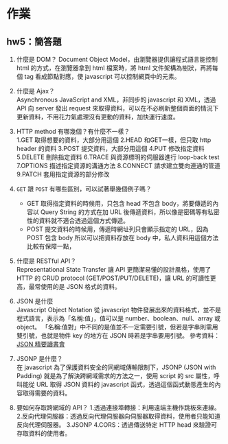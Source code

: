# 作業

## hw5：簡答題

1. 什麼是 DOM？
Document Object Model，由瀏覽器提供讓程式語言能控制 html 的方式，在瀏覽器拿到 html 檔案時，將 html 文件架構為樹狀，再將每個 tag 看成節點對應，使 javascript 可以控制網頁中的元素。

2. 什麼是 Ajax？  
Asynchronous JavaScript and XML，非同步的 javascript 和 XML，透過 API 向 server 發出 request 來取得資料，可以在不必刷新整個頁面的情況下更新資料，不用花力氣處理沒有更動的資料，加快運行速度。  

3. HTTP method 有哪幾個？有什麼不一樣？  
    1.GET  取得想要的資料，大部分用這個
    2.HEAD 和GET一樣，但只取 http header 的資料
    3.POST 提交資料，大部分用這個
    4.PUT 修改指定資料
    5.DELETE 刪除指定資料
    6.TRACE 與資源標明的伺服器進行 loop-back test
    7.OPTIONS 描述指定資源的溝通方法
    8.CONNECT 請求建立雙向連通的管道
    9.PATCH 套用指定資源的部分修改

4. `GET` 跟 `POST` 有哪些區別，可以試著舉幾個例子嗎？   
    - GET
取得指定資料的時候用，只包含 head 不包含 body，將要傳遞的內容以 Query String 的方式在加 URL 後傳遞資料，所以像是密碼等有私密性的資料就不適合透過這個方式傳遞。
    - POST
提交資料的時候用，傳遞時網址列只會顯示指定的 URL，因為 POST 包含 body 所以可以把資料存放在 body 中，私人資料用這個方法比較有保障一點，

5. 什麼是 RESTful API？  
Representational State Transfer 讓 API 更簡潔易懂的設計風格，使用了 HTTP 的 CRUD protocol (GET/POST/PUT/DELETE)，讓 URL 的可讀性更高，最常使用的是 JSON 格式的資料。

6. JSON 是什麼  
Javascript Object Notation 從 javascript 物件發展出來的資料格式，並不是程式語言，表示為「名稱:值」，值可以是 number、boolean、null、array 或 object。
「名稱:值對」中不同的是值並不一定需要引號，但若是字串則需用雙引號，也就是物件 key 的地方在 JSON 時若是字串要用引號。
參考資料： [JSON 精要讀書會](http://miniaspreading.github.io/guide-to-json/index.html)

7. JSONP 是什麼？  
在 javascript 為了保護資料安全的同網域傳輸限制下，JSONP (JSON with Padding) 就是為了解決跨網域需求的方法之一，使用 script 的 src 屬性，呼叫能從 URL 取得 JSON 資料的 javascript 函式，透過這個函式動態產生的內容取得需要的資料。

8. 要如何存取跨網域的 API？
    1.透過連接埠轉接：利用遠端主機作跳板來連線。
    2.反向代理伺服器：透過反向代理伺服器向伺服器取得資料，使用者只能知道反向代理伺服器。
    3.JSONP
    4.CORS：透過傳送特定 HTTP head 來驗證可存取資料的使用者。